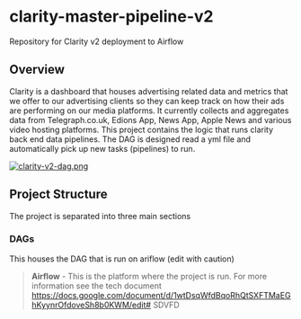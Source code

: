 # clarity-master-pipeline-v2
Repository for Clarity v2 deployment to Airflow 

## Overview 
Clarity is a dashboard that houses advertising related data and metrics that we offer to our advertising clients so they can keep track on how their ads are performing on our media platforms. It currently collects and aggregates data from Telegraph.co.uk, Edions App, News App, Apple News and various video hosting platforms. This project contains the logic that runs clarity back end data pipelines.
The DAG is designed read a yml file and automatically pick up new tasks (pipelines) to run. 

[![clarity-v2-dag.png](https://i.postimg.cc/1RJTp8n2/clarity-v2-dag.png)](https://postimg.cc/QVK0DxqJ)

## Project Structure 
The project is separated into three main sections 
### DAGs
This houses the DAG that is run on ariflow (edit with caution)
> **Airflow** - This is the platform where the project is run. For more information see the tech document https://docs.google.com/document/d/1wtDsqWfdBqoRhQtSXFTMaEGhKyynrOfdoveSh8b0KWM/edit# 
> SDVFD

